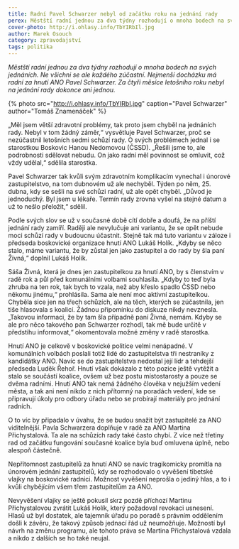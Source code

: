 ```yaml
---
title: Radní Pavel Schwarzer nebyl od začátku roku na jednání rady
perex: Městští radní jednou za dva týdny rozhodují o mnoha bodech na svých jednáních. Ne všichni se ale každého zúčastní. Nejmenší docházku má radní za hnutí ANO Pavel Schwarzer.
cover-photo: http://i.ohlasy.info/TbYIRbIl.jpg
author: Marek Osouch
category: zpravodajství
tags: politika
---
```


*Městští radní jednou za dva týdny rozhodují o mnoha bodech na svých jednáních. Ne všichni se ale každého zúčastní. Nejmenší docházku má radní za hnutí ANO Pavel Schwarzer. Za čtyři měsíce letošního roku nebyl na jednání rady dokonce ani jednou.*

{% photo src="http://i.ohlasy.info/TbYIRbI.jpg" caption="Pavel Schwarzer" author="Tomáš Znamenáček" %}

„Měl jsem větší zdravotní problémy, tak proto jsem chyběl na jednáních rady. Nebyl v tom žádný záměr,“ vysvětluje Pavel Schwarzer, proč se nezúčastnil letošních sedmi schůzí rady. O svých problémech jednal i se starostkou Boskovic Hanou Nedomovou (ČSSD). „Řešili jsme to, ale podrobnosti sdělovat nebudu. On jako radní měl povinnost se omluvit, což vždy udělal,“ sdělila starostka.

Pavel Schwarzer tak kvůli svým zdravotním komplikacím vynechal i únorové zastupitelstvo, na tom dubnovém už ale nechyběl. Týden po něm, 25. dubna, kdy se sešli na své schůzi radní, už ale opět chyběl. „Důvod je jednoduchý. Byl jsem u lékaře. Termín rady zrovna vyšel na stejné datum a už to nešlo přeložit,“ sdělil.

Podle svých slov se už v současné době cítí dobře a doufá, že na příští jednání rady zamíří. Raději ale nevylučuje ani variantu, že se opět nebude moci schůzí rady v budoucnu účastnit. Stejně tak má tuto variantu v záloze i předseda boskovické organizace hnutí ANO Lukáš Holík. „Kdyby se něco stalo, máme variantu, že by zůstal jen jako zastupitel a do rady by šla paní Živná,“ doplnil Lukáš Holík.

Sáša Živná, která je dnes jen zastupitelkou za hnutí ANO, by s členstvím v radě rok a půl před komunálními volbami souhlasila. „Kdyby to teď byla zhruba na ten rok, tak bych to vzala, než aby křeslo spadlo ČSSD nebo někomu jinému,“ prohlásila. Sama ale není moc aktivní zastupitelkou. Chyběla sice jen na třech schůzích, ale na těch, kterých se zúčastnila, jen tiše hlasovala s koalicí. Žádnou připomínku do diskuze nikdy nevznesla. „Takovou informaci, že by tam šla případně paní Živná, nemám. Kdyby se ale pro něco takového pan Schwarzer rozhodl, tak mě bude určitě v předstihu informovat,“ okomentovala možné změny v radě starostka.

Hnutí ANO je celkově v boskovické politice velmi nenápadné. V komunálních volbách poslali totiž lidé do zastupitelstva tři nestraníky z kandidátky ANO. Navíc se do zastupitelstva nedostal její lídr a tehdejší předseda Luděk Řehoř. Hnutí však dokázalo z této pozice ještě vytěžit a stalo se součástí koalice, ovšem už bez postu místostarosty a pouze se dvěma radními. Hnutí ANO tak nemá žádného člověka v nejužším vedení města, a tak ani není nikdo z nich přítomný na poradách vedení, kde se připravují úkoly pro odbory úřadu nebo se probírají materiály pro jednání radních.

O to víc by připadalo v úvahu, že se budou snažit být zastupitelé za ANO viditelnější. Pavla Schwarzera doplňuje v radě za ANO Martina Přichystalová. Ta ale na schůzích rady také často chybí. Z více než třetiny rad od začátku fungování současné koalice byla buď omluvena úplně, nebo alespoň částečně.

Nepřítomnost zastupitelů za hnutí ANO se navíc tragikomicky promítla na únorovém jednání zastupitelů, kdy se rozhodovalo o vyvěšení tibetské vlajky na boskovické radnici. Možnost vyvěšení neprošla o jediný hlas, a to i kvůli chybějícím všem třem zastupitelům za ANO.

Nevyvěšení vlajky se ještě pokusil skrz pozdě příchozí Martinu Přichystalovou zvrátit Lukáš Holík, který požadoval revokaci usnesení. Hlasů už byl dostatek, ale tajemník úřadu po poradě s právním oddělením došli k závěru, že takový způsob jednací řád už neumožňuje. Možností byl návrh na změnu programu, ale tohoto práva se Martina Přichystalová vzdala a nikdo z dalších se ho také neujal.
